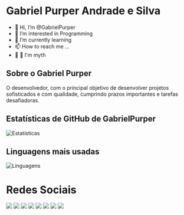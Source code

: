 # Gabriel Purper Andrade e Silva

- 👋 Hi, I’m @GabrielPurper
- 👀 I’m interested in Programming 
- 🌱 I’m currently learning 
- 📫 How to reach me ...
- 🗿 🍷 I'm myth

## Sobre o Gabriel Purper 
O desenvolvedor, com o principal objetivo de desenvolver projetos sofisticados e com qualidade, cumprindo prazos importantes e tarefas desafiadoras.

## Estatísticas de GitHub de GabrielPurper

![Estatísticas](https://github-readme-stats.vercel.app/api?username=GabrielPurper&show_icons=true&theme=radical)

## Linguagens mais usadas

![Linguagens](https://github-readme-stats.vercel.app/api/top-langs/?username=GabrielPurper&layout=compact&langs_count=20&theme=radical)

# Redes Sociais

<div> 
  <a href="https://www.youtube.com/@MagicPurper" target="_blank"><img src="https://img.shields.io/badge/YouTube-FF0000?style=for-the-badge&logo=youtube&logoColor=white" target="_blank"></a>
  <a href="https://www.youtube.com/@bielpurper" target="_blank"><img src="https://img.shields.io/badge/YouTube 2-FF0000?style=for-the-badge&logo=youtube&logoColor=white" target="_blank"></a>
  <a href="https://www.instagram.com/biel.purper" target="_blank"><img src="https://img.shields.io/badge/-Instagram-%23E4405F?style=for-the-badge&logo=instagram&logoColor=white" target="_blank"></a>
  <a href="https://www.capcut.com/profile/TsH88TDhIqXSgRC60e-hGr6LTt1P7jKROEJlLf2Sh2M" target="_blank"><img src="https://img.shields.io/badge/CapCut-000000?style=for-the-badge&logo=capcut&logoColor=white"></a>                                                                                                                                                                                       
  <a href="https://www.tiktok.com/@magicpurper2007?is_from_webapp=1&sender_device=pc" target="_blank"><img src="https://img.shields.io/badge/TikTok-000000?style=for-the-badge&logo=tiktok&logoColor=white"></a>
 	<a href="https://www.twitch.tv/magicpurper2007" target="_blank"><img src="https://img.shields.io/badge/Twitch-9146FF?style=for-the-badge&logo=twitch&logoColor=white" target="_blank"></a>
  <a href = "malito:contatoGabriel.purper@hotmail.com"><img src="https://img.shields.io/badge/-Gmail-%23333?style=for-the-badge&logo=gmail&logoColor=white" target="_blank"></a>
  <a href="https://www.linkedin.com/in/gabriel-purper-andrade-e-silva-05b36534a?lipi=urn%3Ali%3Apage%3Ad_flagship3_profile_view_base_contact_details%3BwQDh8jSCTlCbFaCs4buihA%3D%3D" target="_blank"><img src="https://img.shields.io/badge/-LinkedIn-%230077B5?style=for-the-badge&logo=linkedin&logoColor=white" target="_blank"></a> 
</div>


